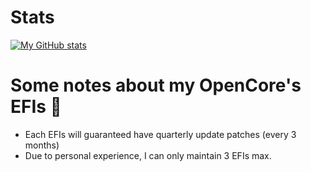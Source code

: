 # Stats
[![My GitHub stats](https://github-readme-stats.vercel.app/api?username=PGBSean&show_icons=true&count_private=true&include_all_commits=true&title_color=FAF9F6&text_color=FAF9F6&icon_color=FAF9F6&bg_color=18191A&hide_title=true)](https://github.com/anuraghazra/github-readme-stats)

# Some notes about my OpenCore's EFIs 🚨
+ Each EFIs will guaranteed have quarterly update patches (every 3 months)
+ Due to personal experience, I can only maintain 3 EFIs max.


